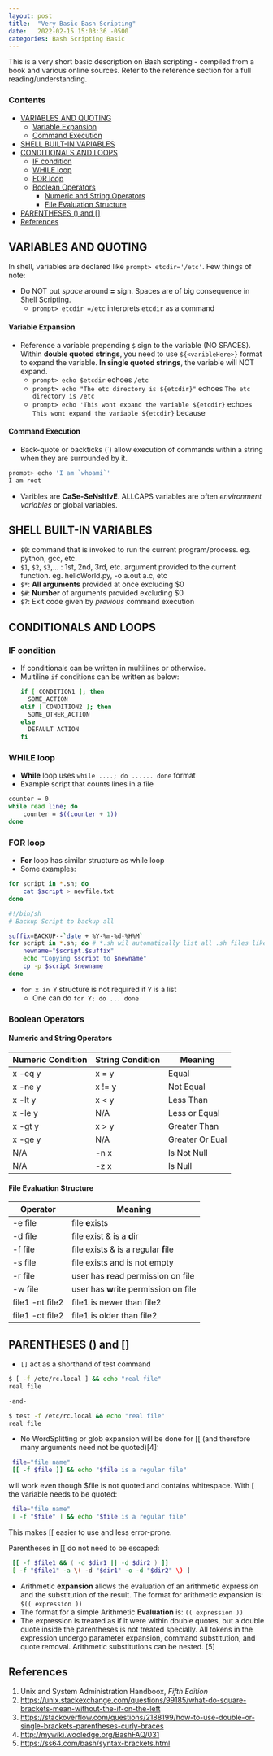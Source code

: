 ```yaml
---
layout: post
title:  "Very Basic Bash Scripting"
date:   2022-02-15 15:03:36 -0500
categories: Bash Scripting Basic
---
```

This is a very short basic description on Bash scripting - compiled from a book and various online sources. Refer to the reference section for a full reading/understanding.

### Contents
- [VARIABLES AND QUOTING](#variables-and-quoting)
    - [Variable Expansion](#variable-expansion)
    - [Command Execution](#command-execution)
- [SHELL BUILT-IN VARIABLES](#shell-built-in-variables)
- [CONDITIONALS AND LOOPS](#conditionals-and-loops)
  - [IF condition](#if-condition)
  - [WHILE loop](#while-loop)
  - [FOR loop](#for-loop)
  - [Boolean Operators](#boolean-operators)
    - [Numeric and String Operators](#numeric-and-string-operators)
    - [File Evaluation Structure](#file-evaluation-structure)
- [PARENTHESES () and []](#parentheses--and-)
- [References](#references)
## VARIABLES AND QUOTING
In shell, variables are declared like `prompt> etcdir='/etc'`. Few things of note:
* Do NOT put *space* around **=** sign. Spaces are of big consequence in Shell Scripting.
  * `prompt> etcdir =/etc` interprets `etcdir` as a command
#### Variable Expansion
* Reference a variable prepending `$` sign to the variable (NO SPACES). Within **double quoted strings**, you need to use `${<varibleHere>}` format to expand the variable. **In single quoted strings**, the variable will NOT expand.
  * `prompt> echo $etcdir` echoes `/etc`
  * `prompt> echo "The etc directory is ${etcdir}"` echoes `The etc directory is /etc`
  * `prompt> echo 'This wont expand the variable ${etcdir}` echoes `This wont expand the variable ${etcdir}` because
#### Command Execution
* Back-quote or backticks (`) allow execution of commands within a string when they are surrounded by it.
```sh
prompt> echo 'I am `whoami`'
I am root 
```
* Varibles are **CaSe-SeNsItIvE**. ALLCAPS variables are often *environment variables* or global variables.

## SHELL BUILT-IN VARIABLES
* `$0`: command that is invoked to run the current program/process. eg. python, gcc, etc.
* `$1`, `$2`, `$3`,... : 1st, 2nd, 3rd, etc. argument provided to the current function. eg. helloWorld.py, -o a.out a.c, etc
* `$*`: **All arguments** provided at once excluding $0
* `$#`: **Number** of arguments provided excluding $0
* `$?`: Exit code given by *previous* command execution

## CONDITIONALS AND LOOPS
### IF condition
* If conditionals can be written in multilines or otherwise.
* Multiline `if` conditions can be written as below:
  ```sh
  if [ CONDITION1 ]; then
    SOME_ACTION
  elif [ CONDITION2 ]; then
    SOME_OTHER_ACTION
  else
    DEFAULT ACTION
  fi
  ```
### WHILE loop
* **While** loop uses `while ....; do ...... done` format
* Example script that counts lines in a file
```sh
counter = 0
while read line; do
    counter = $((counter + 1))
done
```
### FOR loop
* **For** loop has similar structure as while loop
* Some examples:
```sh
for script in *.sh; do
    cat $script > newfile.txt
done
```

```sh
#!/bin/sh
# Backup Script to backup all 

suffix=BACKUP--`date + %Y-%m-%d-%H%M`
for script in *.sh; do # *.sh wil automatically list all .sh files like ls does
    newname="$script.$suffix"
    echo "Copying $script to $newname"
    cp -p $script $newname
done
```

* `for x in Y` structure is not required if `Y` is a list
  * One can do `for Y; do ... done`

### Boolean Operators
#### Numeric and String Operators
|Numeric Condition| String Condition |Meaning|
|-|-|-|
|x -eq y |x = y |Equal |
|x -ne y | x != y| Not Equal|
|x -lt y | x < y |Less Than|
|x -le y | N/A | Less or Equal |
|x -gt y | x > y | Greater Than|
|x -ge y | N/A| Greater Or Eual|
|N/A | -n x | Is Not Null|
|N/A| -z x| Is Null|
#### File Evaluation Structure
|Operator|Meaning|
|-|-|
|-e file| file **e**xists|
|-d file| file exist & is a **d**ir|
|-f file | file exists & is a regular **f**ile|
|-s file| file exists and is not empty|
|-r file| user has **r**ead permission on file|
|-w file| user has **w**rite permission on file|
|file1 -nt file2| file1 is newer than file2|
|file1 -ot file2| file1 is older than file2|

## PARENTHESES () and []
  * `[]` act as a shorthand of test command
  ```sh
  $ [ -f /etc/rc.local ] && echo "real file"
  real file

  -and-

  $ test -f /etc/rc.local && echo "real file"
  real file
  ```
* No WordSplitting or glob expansion will be done for [[ (and therefore many arguments need not be quoted)[4]:
```sh
 file="file name"
 [[ -f $file ]] && echo "$file is a regular file"
```
will work even though $file is not quoted and contains whitespace. With [ the variable needs to be quoted:
```sh
 file="file name"
 [ -f "$file" ] && echo "$file is a regular file"
```
This makes [[ easier to use and less error-prone.

Parentheses in [[ do not need to be escaped:
```sh
 [[ -f $file1 && ( -d $dir1 || -d $dir2 ) ]]
 [ -f "$file1" -a \( -d "$dir1" -o -d "$dir2" \) ]
```
* Arithmetic **expansion** allows the evaluation of an arithmetic expression and the substitution of the result.
The format for arithmetic expansion is: `$(( expression ))`
* The format for a simple Arithmetic **Evaluation** is: `(( expression ))`
* The expression is treated as if it were within double quotes, but a double quote inside the parentheses is not treated specially. All tokens in the expression undergo parameter expansion, command substitution, and quote removal. Arithmetic substitutions can be nested. [5]

## References
1. Unix and System Administration Handboox, *Fifth Edition* 
2. https://unix.stackexchange.com/questions/99185/what-do-square-brackets-mean-without-the-if-on-the-left
3. https://stackoverflow.com/questions/2188199/how-to-use-double-or-single-brackets-parentheses-curly-braces
4. http://mywiki.wooledge.org/BashFAQ/031
5. https://ss64.com/bash/syntax-brackets.html